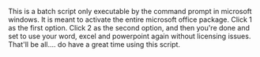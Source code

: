 This is a batch script only executable by the command prompt in microsoft windows. 
It is meant to activate the entire microsoft office package.
Click 1 as the first option.
Click 2 as the second option, and then you're done and set to use your word, excel and powerpoint again without licensing issues.
That'll be all.... do have a great time using this script.
